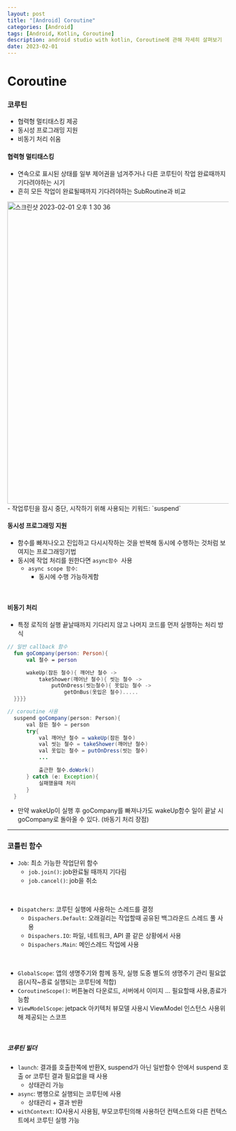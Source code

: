 ```yaml
---
layout: post
title: "[Android] Coroutine"
categories: [Android]
tags: [Android, Kotlin, Coroutine]
description: android studio with kotlin, Coroutine에 관해 자세히 살펴보기 
date: 2023-02-01
---
```


# Coroutine

### 코루틴
 - 협력형 멀티태스킹 제공
 - 동시성 프로그래밍 지원
 - 비동기 처리 쉬움

 #### 협력형 멀티태스킹
  - 연속으로 표시된 상태를 일부 제어권을 넘겨주거나 다른 코루틴이 작업 완료때까지 기다려야하는 시기
  - 흔히 모든 작업이 완료될때까지 기다려야하는 SubRoutine과 비교
  <img width="686" alt="스크린샷 2023-02-01 오후 1 30 36" src="https://user-images.githubusercontent.com/94501397/215950051-7e15a7c1-a539-4313-83df-f88eb90e9cae.png">
  - 작업루틴을 잠시 중단, 시작하기 위해 사용되는 키워드: `suspend`

  <br>

#### 동시성 프로그래밍 지원
 - 함수를 빠져나오고 진입하고 다시시작하는 것을 반복해 동시에 수행하는 것처럼 보여지는 프로그래밍기법
 - 동시에 작업 처리를 원한다면 `async함수 `사용
   - `async scope 함수`:
     - 동시에 수행 가능하게함

<br>

#### 비동기 처리
 - 특정 로직의 실행 끝날때까지 기다리지 않고 나머지 코드를 먼저 실행하는 처리 방식
  ```kotlin
  // 일반 callback 함수
    fun goCompany(person: Person){
        val 철수 = person

        wakeUp(잠든 철수){ 깨어난 철수 ->
            takeShower(깨어난 철수){ 씻는 철수 ->
                putOnDress(씻는철수){ 옷입는 철수 ->
                    getOnBus(옷입은 철수).....
    }}}}
  ```
  ```java
  // coroutine 사용
    suspend goCompany(person: Person){
        val 잠든 철수 = person
        try{
            val 깨어난 철수 = wakeUp(잠든 철수)
            val 씻는 철수 = takeShower(깨어난 철수)
            val 옷입는 철수 = putOnDress(씻는 철수)
            ...

            출근한 철수.doWork()
        } catch (e: Exception){
            실패했을때 처리
        }
    }
  ```
- 만약 wakeUp이 실행 후 goCompany를 빠져나가도 wakeUp함수 일이 끝날 시 goCompany로 돌아올 수 있다. (바동기 처리 장점)
 - - -

 ### 코틀린 함수
  - `Job`: 최소 가능한 작업단위 함수
    - `job.join()`: job완료될 때까지 기다림
    - `job.cancel()`: job을 취소
<br>

  - `Dispatchers`: 코루틴 실행에 사용하는 스레드를 결정
    - `Dispachers.Default`: 오래걸리는 작업할때 공유된 백그라운드 스레드 풀 사용
    - `Dispachers.IO`: 파일, 네트워크, API 콜 같은 상황에서 사용
    - `Dispachers.Main`: 메인스레드 작업에 사용
<br>  

- `GlobalScope`: 앱의 생명주기와 함께 동작, 실행 도중 별도의 생명주기 관리 필요없음(시작~종료 실행되는 코루틴에 적합)
- `CoroutineScope()`: 버튼눌러 다운로드, 서버에서 이미지 ... 필요할때 사용,종료가능함
- `ViewModelScope`: jetpack 아키텍처 뷰모델 사용시 ViewModel 인스턴스 사용위해 제공되는 스코프
<br> 

##### 코루틴 빌더
 - `launch`: 결과를 호출한쪽에 반환X, suspend가 아닌 일반함수 안에서 suspend 호출 or 코루틴 결과 필요없을 때 사용 
   - 상태관리 가능
 - `async`: 병행으로 실행되는 코루틴에 사용
   - 상태관리 + 결과 반환
 - `withContext`: IO사용시 사용됨, 부모코루틴의해 사용하던 컨텍스트와 다른 컨텍스트에서 코루틴 실행 가능